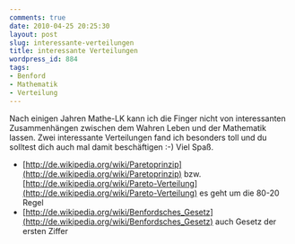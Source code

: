 ```yaml
---
comments: true
date: 2010-04-25 20:25:30
layout: post
slug: interessante-verteilungen
title: interessante Verteilungen
wordpress_id: 884
tags:
- Benford
- Mathematik
- Verteilung
---
```


Nach einigen Jahren Mathe-LK kann ich die Finger nicht von interessanten Zusammenhängen zwischen dem Wahren Leben und der Mathematik lassen. Zwei interessante Verteilungen fand ich besonders toll und du solltest dich auch mal damit beschäftigen :-) Viel Spaß.

  * [http://de.wikipedia.org/wiki/Paretoprinzip](http://de.wikipedia.org/wiki/Paretoprinzip) bzw. [http://de.wikipedia.org/wiki/Pareto-Verteilung](http://de.wikipedia.org/wiki/Pareto-Verteilung) es geht um die 80-20 Regel
  * [http://de.wikipedia.org/wiki/Benfordsches_Gesetz](http://de.wikipedia.org/wiki/Benfordsches_Gesetz) auch Gesetz der ersten Ziffer
